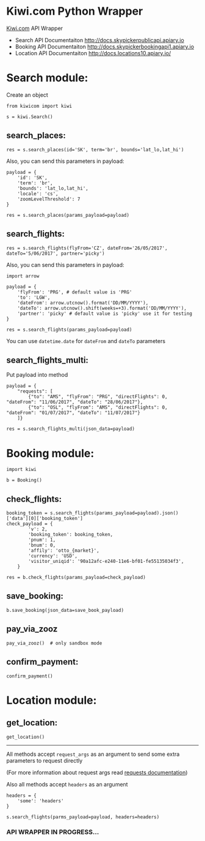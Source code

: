 # Kiwi.com Python Wrapper
[Kiwi.com](https://www.kiwi.com) API Wrapper

- Search API Documentaiton http://docs.skypickerpublicapi.apiary.io
- Booking API Documentaiton http://docs.skypickerbookingapi1.apiary.io
- Location API Documentaiton http://docs.locations10.apiary.io/

# Search module:

Create an object

    from kiwicom import kiwi

    s = kiwi.Search()

## search_places:

    res = s.search_places(id='SK', term='br', bounds='lat_lo,lat_hi')
Also, you can send this parameters in payload:

    payload = {
        'id': 'SK',
        'term': 'br',
        'bounds': 'lat_lo,lat_hi',
        'locale': 'cs',
        'zoomLevelThreshold': 7
    }

    res = s.search_places(params_payload=payload)

## search_flights:

    res = s.search_flights(flyFrom='CZ', dateFrom='26/05/2017', dateTo='5/06/2017', partner='picky')
Also, you can send this parameters in payload:

    import arrow

    payload = {
        'flyFrom': 'PRG', # default value is 'PRG'
        'to': 'LGW',
        'dateFrom': arrow.utcnow().format('DD/MM/YYYY'),
        'dateTo': arrow.utcnow().shift(weeks=+3).format('DD/MM/YYYY'),
        'partner': 'picky' # default value is 'picky' use it for testing
    }

    res = s.search_flights(params_payload=payload)

You can use `datetime.date` for `dateFrom` and `dateTo` parameters

## search_flights_multi:
Put payload into method

    payload = {
        "requests": [
            {"to": "AMS", "flyFrom": "PRG", "directFlights": 0, "dateFrom": "11/06/2017", "dateTo": "28/06/2017"},
            {"to": "OSL", "flyFrom": "AMS", "directFlights": 0, "dateFrom": "01/07/2017", "dateTo": "11/07/2017"}
        ]}

    res = s.search_flights_multi(json_data=payload)

# Booking module:
    import kiwi

    b = Booking()

## check_flights:
    booking_token = s.search_flights(params_payload=payload).json()['data'][0]['booking_token']
    check_payload = {
            'v': 2,
            'booking_token': booking_token,
            'pnum': 1,
            'bnum': 0,
            'affily': 'otto_{market}',
            'currency': 'USD',
            'visitor_uniqid': '90a12afc-e240-11e6-bf01-fe55135034f3',
        }

    res = b.check_flights(params_payload=check_payload)

## save_booking:
    b.save_booking(json_data=save_book_payload)

## pay_via_zooz
    pay_via_zooz()  # only sandbox mode

## confirm_payment:
    confirm_payment()

# Location module:

## get_location:
    get_location()

---
All methods accept `request_args` as an argument to send some extra parameters to request directly

(For more information about request args read [requests documentation](http://docs.python-requests.org/en/master))

Also all methods accept `headers` as an argument

    headers = {
        'some': 'headers'
    }

    s.search_flights(parms_payload=payload, headers=headers)

### API WRAPPER IN PROGRESS...
